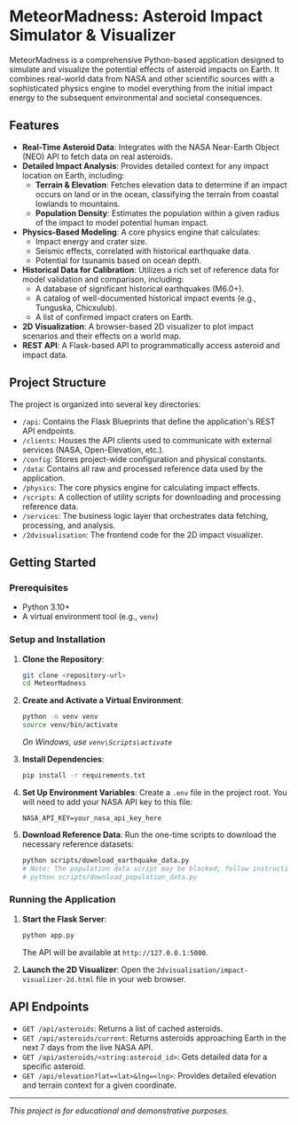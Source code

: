# MeteorMadness: Asteroid Impact Simulator & Visualizer

MeteorMadness is a comprehensive Python-based application designed to simulate and visualize the potential effects of asteroid impacts on Earth. It combines real-world data from NASA and other scientific sources with a sophisticated physics engine to model everything from the initial impact energy to the subsequent environmental and societal consequences.

## Features

- **Real-Time Asteroid Data**: Integrates with the NASA Near-Earth Object (NEO) API to fetch data on real asteroids.
- **Detailed Impact Analysis**: Provides detailed context for any impact location on Earth, including:
  - **Terrain & Elevation**: Fetches elevation data to determine if an impact occurs on land or in the ocean, classifying the terrain from coastal lowlands to mountains.
  - **Population Density**: Estimates the population within a given radius of the impact to model potential human impact.
- **Physics-Based Modeling**: A core physics engine that calculates:
  - Impact energy and crater size.
  - Seismic effects, correlated with historical earthquake data.
  - Potential for tsunamis based on ocean depth.
- **Historical Data for Calibration**: Utilizes a rich set of reference data for model validation and comparison, including:
  - A database of significant historical earthquakes (M6.0+).
  - A catalog of well-documented historical impact events (e.g., Tunguska, Chicxulub).
  - A list of confirmed impact craters on Earth.
- **2D Visualization**: A browser-based 2D visualizer to plot impact scenarios and their effects on a world map.
- **REST API**: A Flask-based API to programmatically access asteroid and impact data.

## Project Structure

The project is organized into several key directories:

- `/api`: Contains the Flask Blueprints that define the application's REST API endpoints.
- `/clients`: Houses the API clients used to communicate with external services (NASA, Open-Elevation, etc.).
- `/config`: Stores project-wide configuration and physical constants.
- `/data`: Contains all raw and processed reference data used by the application.
- `/physics`: The core physics engine for calculating impact effects.
- `/scripts`: A collection of utility scripts for downloading and processing reference data.
- `/services`: The business logic layer that orchestrates data fetching, processing, and analysis.
- `/2dvisualisation`: The frontend code for the 2D impact visualizer.

## Getting Started

### Prerequisites

- Python 3.10+
- A virtual environment tool (e.g., `venv`)

### Setup and Installation

1.  **Clone the Repository**:
    ```bash
    git clone <repository-url>
    cd MeteorMadness
    ```

2.  **Create and Activate a Virtual Environment**:
    ```bash
    python -m venv venv
    source venv/bin/activate
    ```
    *On Windows, use `venv\Scripts\activate`*

3.  **Install Dependencies**:
    ```bash
    pip install -r requirements.txt
    ```

4.  **Set Up Environment Variables**:
    Create a `.env` file in the project root. You will need to add your NASA API key to this file:
    ```
    NASA_API_KEY=your_nasa_api_key_here
    ```

5.  **Download Reference Data**:
    Run the one-time scripts to download the necessary reference datasets:
    ```bash
    python scripts/download_earthquake_data.py
    # Note: The population data script may be blocked; follow instructions in the script to manually download if needed.
    # python scripts/download_population_data.py 
    ```

### Running the Application

1.  **Start the Flask Server**:
    ```bash
    python app.py
    ```
    The API will be available at `http://127.0.0.1:5000`.

2.  **Launch the 2D Visualizer**:
    Open the `2dvisualisation/impact-visualizer-2d.html` file in your web browser.

## API Endpoints

- `GET /api/asteroids`: Returns a list of cached asteroids.
- `GET /api/asteroids/current`: Returns asteroids approaching Earth in the next 7 days from the live NASA API.
- `GET /api/asteroids/<string:asteroid_id>`: Gets detailed data for a specific asteroid.
- `GET /api/elevation?lat=<lat>&lng=<lng>`: Provides detailed elevation and terrain context for a given coordinate.

---
*This project is for educational and demonstrative purposes.*
